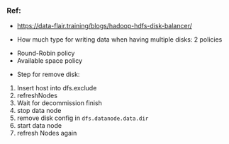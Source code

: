 ### Ref: 
- https://data-flair.training/blogs/hadoop-hdfs-disk-balancer/

- How much type for writing data when having multiple disks: 2 policies
+ Round-Robin policy
+ Available space policy

- Step for remove disk:
1. Insert host into dfs.exclude
2. refreshNodes
3. Wait for decommission finish
4. stop data node 
5. remove disk config in `dfs.datanode.data.dir`
6. start data node
7. refresh Nodes again
